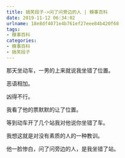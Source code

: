 ```yaml
---
title: 搞笑段子->问了问旁边的人 | 糗事百科
date: 2019-11-12 06:34:02
urlname: 18e8df4071e4b761ef27eee84b420f68
tags: 
- 糗事百科
categories:
- 糗事百科
- 搞笑段子
---
```

那天坐动车，一男的上来就说我坐错了位置。

恶语相加。

凶得不行。

我看了他的票默默的让了位置。

等到动车开了几个站我对他说你坐错了车。

我想这就是对没有素质的人的一种教训。

他一脸惨白，问了问旁边的人，是我坐错了站。


